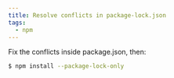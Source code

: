 ```yaml
---
title: Resolve conflicts in package-lock.json
tags:
  - npm
---
```


Fix the conflicts inside package.json, then:

```bash
$ npm install --package-lock-only
```
